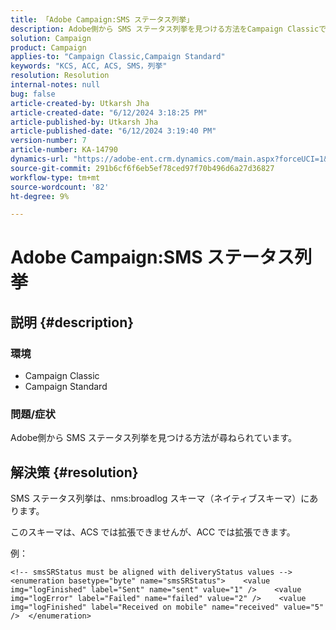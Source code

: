 ```yaml
---
title: 「Adobe Campaign:SMS ステータス列挙」
description: Adobe側から SMS ステータス列挙を見つける方法をCampaign Classicで説明します。
solution: Campaign
product: Campaign
applies-to: "Campaign Classic,Campaign Standard"
keywords: "KCS, ACC, ACS, SMS，列挙"
resolution: Resolution
internal-notes: null
bug: false
article-created-by: Utkarsh Jha
article-created-date: "6/12/2024 3:18:25 PM"
article-published-by: Utkarsh Jha
article-published-date: "6/12/2024 3:19:40 PM"
version-number: 7
article-number: KA-14790
dynamics-url: "https://adobe-ent.crm.dynamics.com/main.aspx?forceUCI=1&pagetype=entityrecord&etn=knowledgearticle&id=346686fd-ce28-ef11-840a-00224808decd"
source-git-commit: 291b6cf6f6eb5ef78ced97f70b496d6a27d36827
workflow-type: tm+mt
source-wordcount: '82'
ht-degree: 9%

---
```


# Adobe Campaign:SMS ステータス列挙

## 説明 {#description}




### 環境



- Campaign Classic
- Campaign Standard




### 問題/症状



Adobe側から SMS ステータス列挙を見つける方法が尋ねられています。


## 解決策 {#resolution}


SMS ステータス列挙は、nms:broadlog スキーマ（ネイティブスキーマ）にあります。

このスキーマは、ACS では拡張できませんが、ACC では拡張できます。

例：


```
<!-- smsSRStatus must be aligned with deliveryStatus values -->  <enumeration basetype="byte" name="smsSRStatus">    <value img="logFinished" label="Sent" name="sent" value="1" />    <value img="logError" label="Failed" name="failed" value="2" />    <value img="logFinished" label="Received on mobile" name="received" value="5" />  </enumeration>
```



